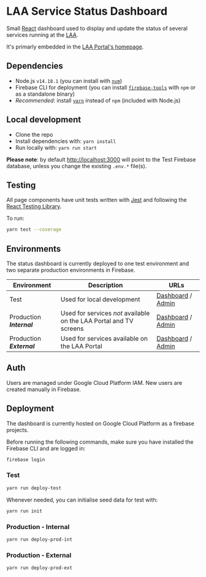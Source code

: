 # LAA Service Status Dashboard

Small [React](https://reactjs.org/) dashboard used to display and update
the status of several services running at the
[LAA](https://www.gov.uk/government/organisations/legal-aid-agency).

It's primarly embedded in the
[LAA Portal's homepage](https://portal.legalservices.gov.uk/).

## Dependencies

* Node.js `v14.18.1` (you can install with
  [`nvm`](https://github.com/nvm-sh/nvm))
* Firebase CLI for deployment (you can install
  [`firebase-tools`](https://github.com/firebase/firebase-tools)
  with `npm` or as a standalone binary)
* *Recommended*: install [`yarn`](https://github.com/yarnpkg/berry)
  instead of `npm` (included with Node.js)

## Local development

* Clone the repo
* Install dependencies with: `yarn install`
* Run locally with: `yarn run start`

**Please note**: by default [http://localhost:3000](http://localhost:3000)
will point to the Test Firebase database, unless you change the existing
`.env.*` file(s).

## Testing

All page components have unit tests written with
[Jest](https://jestjs.io/docs/getting-started) and following the
[React Testing Library](https://testing-library.com/docs/react-testing-library/intro/).

To run:

```sh
yarn test --coverage
```

## Environments

The status dashboard is currently deployed to one test environment and
two separate production environments in Firebase.

| Environment | Description | URLs |
| --- | --- | --- |
| Test | Used for local development | [Dashboard](https://laa-dashboard-test.firebaseapp.com) / [Admin](https://laa-dashboard-test.firebaseapp.com/admin) |
| Production _**Internal**_ | Used for services *not* available on the LAA Portal and TV screens | [Dashboard](https://laa-dashboard-int.firebaseapp.com) / [Admin](https://laa-dashboard-int.firebaseapp.com/admin) |
| Production _**External**_ | Used for services available on the LAA Portal | [Dashboard](https://laa-dashboard.firebaseapp.com) / [Admin](https://laa-dashboard.firebaseapp.com/admin) |

## Auth

Users are managed under Google Cloud Platform IAM. New users are created
manually in Firebase.

## Deployment

The dashboard is currently hosted on Google Cloud Platform as a firebase
projects.

Before running the following commands, make sure you have installed the
Firebase CLI and are logged in:

```sh
firebase login
```

### Test

```sh
yarn run deploy-test
```

Whenever needed, you can initialise seed data for test with:

```sh
yarn run init
```

### Production - Internal

```sh
yarn run deploy-prod-int
```

### Production - External

```sh
yarn run deploy-prod-ext
```
